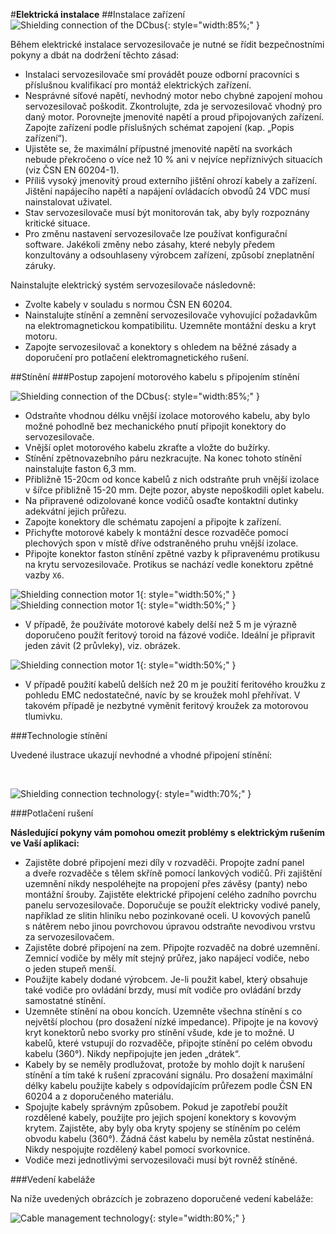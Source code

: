 #**Elektrická instalace**
##Instalace zařízení
![Shielding connection of the DCbus](../../../../source/img/TGZ-S-230_shielding1.webp){: style="width:85%;" }   

Během elektrické instalace servozesilovače je nutné se řídit bezpečnostními pokyny a dbát na dodržení těchto zásad:

- Instalaci servozesilovače smí provádět pouze odborní pracovníci s příslušnou kvalifikací pro montáž elektrických zařízení.
- Nesprávné síťové napětí, nevhodný motor nebo chybné zapojení mohou servozesilovač poškodit. Zkontrolujte, zda je servozesilovač vhodný pro daný motor. Porovnejte jmenovité napětí a proud připojovaných zařízení. Zapojte zařízení podle příslušných schémat zapojení (kap. „Popis zařízení“).  
- Ujistěte se, že maximální přípustné jmenovité napětí na svorkách nebude překročeno o více než 10&nbsp;% ani v nejvíce nepříznivých situacích (viz ČSN&nbsp;EN&nbsp;60204-1).
- Příliš vysoký jmenovitý proud externího jištění ohrozí kabely a zařízení. Jištění napájecího napětí a napájení ovládacích obvodů 24&nbsp;VDC musí nainstalovat uživatel.
- Stav servozesilovače musí být monitorován tak, aby byly rozpoznány kritické situace.
- Pro změnu nastavení servozesilovače lze používat konfigurační software. Jakékoli změny nebo zásahy, které nebyly předem konzultovány a odsouhlaseny výrobcem zařízení, způsobí zneplatnění záruky.

Nainstalujte elektrický systém servozesilovače následovně:

- Zvolte kabely v souladu s normou ČSN&nbsp;EN&nbsp;60204.
- Nainstalujte stínění a zemnění servozesilovače vyhovující požadavkům na elektromagnetickou kompatibilitu. Uzemněte montážní desku a kryt motoru.
- Zapojte servozesilovač a konektory s ohledem na běžné zásady a doporučení pro potlačení elektromagnetického rušení. 

##Stínění
###Postup zapojení motorového kabelu s&nbsp;připojením stínění   

![Shielding connection of the DCbus](../../../../source/img/TGZ-S-230_shielding2.webp){: style="width:85%;" }

- Odstraňte vhodnou délku vnější izolace motorového kabelu, aby bylo možné pohodlně bez mechanického pnutí připojit konektory do servozesilovače.
- Vnější oplet motorového kabelu zkraťte a vložte do bužírky.
- Stínění zpětnovazebního páru nezkracujte. Na konec tohoto stínění nainstalujte faston 6,3 mm. 
- Přibližně 15-20cm od konce kabelů z nich odstraňte pruh vnější izolace v šířce přibližně 15-20 mm.
  Dejte pozor, abyste nepoškodili oplet kabelu.
- Na připravené odizolované konce vodičů osaďte kontaktní dutinky adekvátní jejich průřezu.
- Zapojte konektory dle schématu zapojení a&nbsp;připojte k&nbsp;zařízení.
- Přichyťte motorové kabely k montážní desce rozvaděče pomocí plechových spon v místě dříve odstraněného pruhu vnější izolace.
- Připojte konektor faston stínění zpětné vazby k připravenému protikusu na krytu servozesilovače.
  Protikus se nachází vedle konektoru zpětné vazby `X6`.

![Shielding connection motor 1](../../../../source/img/TGZ-S-230_shielding3.webp){: style="width:50%;" }
![Shielding connection motor 1](../../../../source/img/TGZ-S-230_shielding4.webp){: style="width:50%;" }

- V případě, že používáte motorové kabely delší než 5 m je výrazně doporučeno použít feritový toroid na fázové vodiče. Ideální je připravit jeden závit (2 průvleky), viz. obrázek.

![Shielding connection motor 1](../../../../source/img/TGZ-D-320-10_15_shielding4.webp){: style="width:50%;" }

- V případě použití kabelů delších než 20 m je použití feritového kroužku z pohledu EMC nedostatečné, navíc by se kroužek mohl přehřívat.
  V takovém případě je nezbytné vyměnit feritový kroužek za motorovou tlumivku.

###Technologie stínění

Uvedené ilustrace ukazují nevhodné a&nbsp;vhodné připojení stínění:

<br>

![Shielding connection technology](../../../../source/img/cableShielding4.svg){: style="width:70%;" }

###Potlačení rušení

**Následující pokyny vám pomohou omezit problémy s elektrickým rušením ve Vaší aplikaci:**

- Zajistěte dobré připojení mezi díly v&nbsp;rozvaděči. Propojte zadní panel a&nbsp;dveře rozvaděče s&nbsp;tělem skříně pomocí lankových vodičů. Při zajištění uzemnění nikdy nespoléhejte na propojení přes závěsy (panty) nebo montážní šrouby. Zajistěte elektrické připojení celého zadního povrchu panelu servozesilovače. Doporučuje se použít elektricky vodivé panely, například ze slitin hliníku nebo pozinkované oceli. U kovových panelů s&nbsp;nátěrem nebo jinou povrchovou úpravou odstraňte nevodivou vrstvu za servozesilovačem.
- Zajistěte dobré připojení na zem. Připojte rozvaděč na dobré uzemnění. Zemnicí vodiče by měly mít stejný průřez, jako napájecí vodiče, nebo o&nbsp;jeden stupeň menší.
- Použijte kabely dodané výrobcem. Je-li použit kabel, který obsahuje také vodiče pro ovládání brzdy, musí mít vodiče pro ovládání brzdy samostatné stínění.
- Uzemněte stínění na obou koncích. Uzemněte všechna stínění s&nbsp;co největší plochou (pro dosažení nízké impedance). Připojte je na kovový kryt konektorů nebo svorky pro stínění všude, kde je to možné. U kabelů, které vstupují do rozvaděče, připojte stínění po celém obvodu kabelu (360°). Nikdy nepřipojujte jen jeden „drátek“.
- Kabely by se neměly prodlužovat, protože by mohlo dojít k&nbsp;narušení stínění a&nbsp;tím také k&nbsp;rušení zpracování signálu. Pro dosažení maximální délky kabelu použijte kabely s&nbsp;odpovídajícím průřezem podle ČSN EN 60204 a&nbsp;z&nbsp;doporučeného materiálu.
- Spojujte kabely správným způsobem. Pokud je zapotřebí použít rozdělené kabely, použijte pro jejich spojení konektory s&nbsp;kovovým krytem. Zajistěte, aby byly oba kryty spojeny se stíněním po celém obvodu kabelu (360°). Žádná část kabelu by neměla zůstat nestíněná. Nikdy nespojujte rozdělený kabel pomocí svorkovnice.
- Vodiče mezi jednotlivými servozesilovači musí být rovněž stíněné.

###Vedení kabeláže

Na níže uvedených obrázcích je zobrazeno doporučené vedení kabeláže:

![Cable management technology](../../../../source/img/cableMan.svg){: style="width:80%;" }